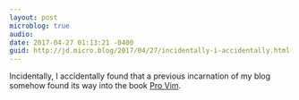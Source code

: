```yaml
---
layout: post
microblog: true
audio: 
date: 2017-04-27 01:13:21 -0400
guid: http://jd.micro.blog/2017/04/27/incidentally-i-accidentally.html
---
```

Incidentally, I accidentally found that a previous incarnation of my blog somehow found its way into the book [Pro Vim](https://books.google.com/books?id=_1cnCgAAQBAJ&pg=PA19&dq=%22blog.joshdick.net%22&hl=en&sa=X&ved=0ahUKEwjk3dOR78PTAhWHyoMKHaVuDkUQ6AEILjAB).
